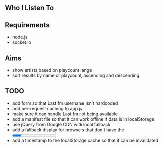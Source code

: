 Who I Listen To
---------------

Requirements
------------
- node.js
- socket.io

Aims
----
- show artists based on playcount range
- sort results by name or playcount, ascending and descending

TODO
----
- add form so that Last.fm username isn't hardcoded
- add per-request caching to app.js
- make sure it can handle Last.fm not being available
- add a manifest file so that it can work offline if data is in localStorage
- use jQuery from Google CDN with local fallback
- add a fallback display for browsers that don't have the <progress> element
- add a timestamp to the localStorage cache so that it can be invalidated